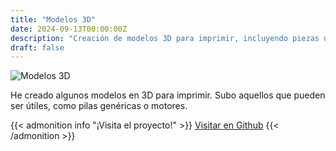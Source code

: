```yaml
---
title: "Modelos 3D"
date: 2024-09-13T00:00:00Z
description: "Creación de modelos 3D para imprimir, incluyendo piezas útiles como pilas genéricas y motores."
draft: false
---
```


![Modelos 3D](/PersonalWEB2.0/images/3D.png)

He creado algunos modelos en 3D para imprimir. Subo aquellos que pueden ser útiles, como pilas genéricas o motores.

{{< admonition info "¡Visita el proyecto!" >}}
[Visitar en Github](https://github.com/RodrigoPerez943/STL-SelfMade-Usefull-Objects) 
{{< /admonition >}}
